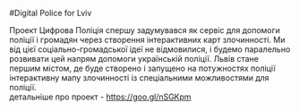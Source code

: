 
#Digital Police for Lviv

Проект Цифрова Поліція спершу задумувався як сервіс для допомоги поліції і громадян через створення інтерактивних карт злочинності. Ми від цієї соціально-громадської ідеї не відмовилися, і будемо паралельно розвивати цей напрям допомоги українській поліції. Львів стане першим містом, де буде створено і запущено на потужностях поліції інтерактивну мапу злочинності із спеціальними можливостями для поліції.  
детальніше про проект - https://goo.gl/nSGKpm
